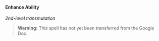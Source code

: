 #### Enhance Ability
<!-- markdownlint-disable-next-line no-emphasis-as-heading -->
_2nd-level transmutation_

> **Warning:**
> This spell has not yet been transferred from the Google Doc.
